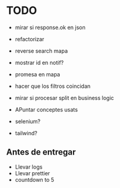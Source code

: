 # TODO

- mirar si response.ok en json
- refactorizar
- reverse search mapa
- mostrar id en notif?
- promesa en mapa
- hacer que los filtros coincidan
- mirar si procesar split en business logic
- APuntar conceptes usats

- selenium?
- tailwind?

## Antes de entregar

- Llevar logs
- Llevar prettier
- countdown to 5
